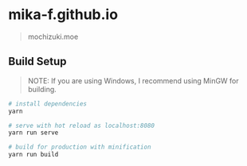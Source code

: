 # mika-f.github.io

> mochizuki.moe

## Build Setup

> NOTE: If you are using Windows, I recommend using MinGW for building.

```bash
# install dependencies
yarn

# serve with hot reload as localhost:8080
yarn run serve

# build for production with minification
yarn run build
```
